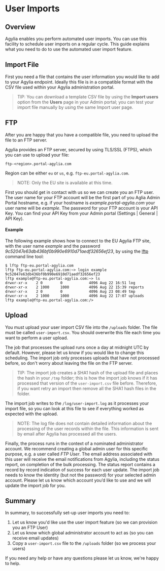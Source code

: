# User Imports

## Overview
Agylia enables you perform automated user imports. You can use this facility to schedule user imports on a regular cycle. This guide explains what you need to do to use the automated user import feature.

## Import File
First you need a file that contains the user information you would like to add to your Agylia endpoint. Ideally this file is in a compatible format with the CSV file used within your Agylia administration portal. 

> TIP: You can download a template CSV file by using the **Import users** option from the **Users** page in your Admin portal; you can test your import file manually by using the same Import user page.

## FTP
After you are happy that you have a compatible file, you need to upload the file to an FTP server.

Agylia provides an FTP server, secured by using TLS/SSL (FTPS), which you can use to upload your file: 

`ftp-<region>.portal-agylia.com`

Region can be either `eu` or `us`, e.g. `ftp-eu.portal-agylia.com`.

> NOTE: Only the EU site is available at this time.

First you should get in contact with us so we can create you an FTP user. The user name for your FTP account will be the first part of you Aglia Admin Portal hostname, e.g. if your hostname is _example.portal-agylia.com_ your user name will be _example_. The password for your FTP account is your API Key. You can find your API Key from your Admin portal (Settings | General | API Key). 

#### Example
The following example shows how to connect to the EU Agylia FTP site, with the user name _example_ and the password _9c52047e63db436bf0b990e6910d71aedf32656ef23_, by using the [lftp](https://en.wikipedia.org/wiki/Lftp) command line tool:

```
$ lftp ftp-eu.portal-agylia.com
lftp ftp-eu.portal-agylia.com:~> login example 9c52047e63db436bf0b990e6910d71aedf32656ef23
lftp example@ftp-eu.portal-agylia.com:~> ls
drwxr-xr-x    2 0        0            4096 Aug 22 16:51 log
drwxr-xr-x    2 1000     1000         4096 Aug 22 15:39 reports
drwxr-xr-x    2 0        0            4096 Aug 23 08:49 tmp
drwxr-xr-x    2 1000     1000         4096 Aug 22 17:07 uploads
lftp example@ftp-eu.portal-agylia.com:/>
```

## Upload
You must upload your user import CSV file into the `/uploads` folder. The file must be called `user-import.csv`. You should overwrite this file each time you want to perform a user upload.

The job that processes the upload runs once a day at midnight UTC by default. However, please let us know if you would like to change this scheduling. The import job only processes uploads that have not processed before, so don't worry about leaving the file on the FTP server.

> TIP: The import job creates a SHA1 hash of the upload file and places the hash in your `/tmp` folder; this is how the import job knows if it has processed that version of the `user-import.csv` file before. Therefore, if you want retry an import then remove all the SHA1 hash files in the folder.

The import job writes to the `/log/user-import.log` as it processes your import file, so you can look at this file to see if everything worked as expected with the upload.

> NOTE: The log file does not contain detailed information about the processing of the user records within the file. This information is sent by email after Agylia has processed all the users.

Finally, the process runs in the context of a nominated administrator account. We recommend creating a global admin user for this specific purpose, e.g. a user called _FTP User_. The email address associated with this user will receive the email notifications from Agylia, including the status report, on completion of the bulk processing. The status report contains a record by record indication of success for each user update. The import job needs to know the identity (but not the password) for your selected admin account. Please let us know which account you’d like to use and we will update the import job for you.

## Summary
In summary, to successfully set-up user imports you need to:

1. Let us know you'd like use the user import feature (so we can provision you an FTP User)
2. Let us know which global administrator account to act as (so you can receive email updates)
3. Copy a `user-import.csv` file to the `/uploads` folder (so we process your users)

If you need any help or have any questions please let us know, we're happy to help.


